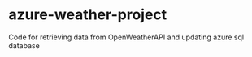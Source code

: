 # azure-weather-project
Code for retrieving data from OpenWeatherAPI and updating azure sql database
